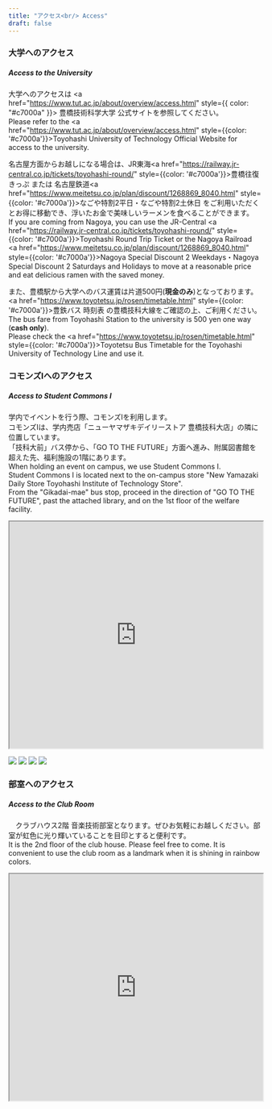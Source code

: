 ```yaml
---
title: "アクセス<br/> Access"
draft: false
---
```

### 大学へのアクセス
##### Access to the University
大学へのアクセスは <a href="https://www.tut.ac.jp/about/overview/access.html" style={{ color: "#c7000a" }}>
豊橋技術科学大学 公式サイト</a>を参照してください。  
Please refer to the <a href="https://www.tut.ac.jp/about/overview/access.html" style={{color: '#c7000a'}}>Toyohashi University of Technology Official Website</a>
for access to the university.

名古屋方面からお越しになる場合は、JR東海<a href="https://railway.jr-central.co.jp/tickets/toyohashi-round/" style={{color: '#c7000a'}}>豊橋往復きっぷ</a>
または 名古屋鉄道<a href="https://www.meitetsu.co.jp/plan/discount/1268869_8040.html" style={{color: '#c7000a'}}>なごや特割2平日・なごや特割2土休日</a>
をご利用いただくとお得に移動でき、浮いたお金で美味しいラーメンを食べることができます。  
If you are coming from Nagoya, you can use the JR-Central <a href="https://railway.jr-central.co.jp/tickets/toyohashi-round/" style={{color: '#c7000a'}}>Toyohashi Round Trip Ticket</a>
 or the Nagoya Railroad <a href="https://www.meitetsu.co.jp/plan/discount/1268869_8040.html" style={{color: '#c7000a'}}>Nagoya Special Discount 2 Weekdays・Nagoya Special Discount 2 Saturdays and Holidays</a>
 to move at a reasonable price and eat delicious ramen with the saved money.

また、豊橋駅から大学へのバス運賃は片道500円(**現金のみ**)となっております。  
<a href="https://www.toyotetsu.jp/rosen/timetable.html" style={{color: '#c7000a'}}>豊鉄バス 時刻表</a>
の豊橋技科大線をご確認の上、ご利用ください。  
The bus fare from Toyohashi Station to the university is 500 yen one way (**cash only**).  
Please check the <a href="https://www.toyotetsu.jp/rosen/timetable.html" style={{color: '#c7000a'}}>Toyotetsu Bus Timetable</a>
 for the Toyohashi University of Technology Line and use it.

### コモンズⅠへのアクセス
##### Access to Student Commons Ⅰ
学内でイベントを行う際、コモンズⅠを利用します。  
コモンズⅠは、学内売店「ニューヤマザキデイリーストア 豊橋技科大店」の隣に位置しています。  
「技科大前」バス停から、「GO TO THE FUTURE」方面へ進み、附属図書館を超えた先、福利施設の1階にあります。  
When holding an event on campus, we use Student Commons Ⅰ.  
Student Commons Ⅰ is located next to the on-campus store "New Yamazaki Daily Store Toyohashi Institute of Technology Store".  
From the "Gikadai-mae" bus stop, proceed in the direction of "GO TO THE FUTURE", past the attached library, and on the 1st floor of the welfare facility.  

<dl>
<iframe src="https://www.google.com/maps/embed?pb=!1m18!1m12!1m3!1d205.0109729953307!2d137.40903233412234!3d34.70075144100054!2m3!1f0!2f0!3f0!3m2!1i1024!2i768!4f13.1!3m3!1m2!1s0x6004d47d93aee9a3%3A0x242ff489f3ec5ac5!2z44OL44Ol44O844Ok44Oe44K244Kt44OH44Kk44Oq44O844K544OI44KiIOixiuapi-aKgOenkeWkp-W6lw!5e0!3m2!1sja!2sjp!4v1720352219393!5m2!1sja!2sjp" width="100%" height="450" allowfullscreen="" loading="lazy" referrerpolicy="no-referrer-when-downgrade"></iframe>
</dl>

![](https://pbs.twimg.com/media/GKzOCNjakAACnrm?format=jpg&name=large)
![](https://pbs.twimg.com/media/GKzOCNjaQAAgDz4?format=jpg&name=large)
![](https://pbs.twimg.com/media/GKzOCNiacAEl01M?format=jpg&name=large)
![](https://pbs.twimg.com/media/GKzOCNka0AAcwk7?format=jpg&name=large)

### 部室へのアクセス
##### Access to the Club Room
　クラブハウス2階 音楽技術部室となります。ぜひお気軽にお越しください。部室が虹色に光り輝いていることを目印とすると便利です。  
It is the 2nd floor of the club house. Please feel free to come. It is convenient to use the club room as a landmark when it is shining in rainbow colors.
<dl>
<iframe src="https://www.google.com/maps/embed?pb=!1m17!1m12!1m3!1d3280.163613237997!2d137.406626!3d34.701053!2m3!1f0!2f0!3f0!3m2!1i1024!2i768!4f13.1!3m2!1m1!2zMzTCsDQyJzAzLjgiTiAxMzfCsDI0JzIzLjkiRQ!5e0!3m2!1sja!2sjp!4v1678476006193!5m2!1sja!2sjp" width="100%" height="450" loading="lazy" referrerpolicy="no-referrer-when-downgrade"></iframe>
</dl>